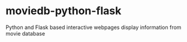 # moviedb-python-flask
Python and Flask based interactive webpages display information from movie database
